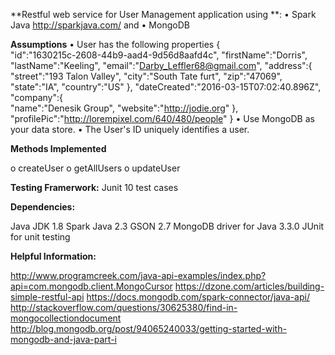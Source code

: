 

**Restful web service for User Management application using **:
•	Spark Java http://sparkjava.com/ and
•	MongoDB

**Assumptions**
•	User has the following properties
{  
   "id":"1630215c-2608-44b9-aad4-9d56d8aafd4c",
   "firstName":"Dorris",
   "lastName":"Keeling",
   "email":"Darby_Leffler68@gmail.com",
   "address":{  
      "street":"193 Talon Valley",
      "city":"South Tate furt",
      "zip":"47069",
      "state":"IA",
      "country":"US"
   },
   "dateCreated":"2016-03-15T07:02:40.896Z",
   "company":{  
      "name":"Denesik Group",
      "website":"http://jodie.org"
   },
   "profilePic":"http://lorempixel.com/640/480/people"
}
•	Use MongoDB as your data store.
•	The User's ID uniquely identifies a user.

**Methods Implemented**

o	createUser
o	getAllUsers
o	updateUser

**Testing Framerwork:** Junit
10 test cases

**Dependencies:**

Java JDK 1.8
Spark Java 2.3
GSON 2.7
MongoDB driver for Java 3.3.0
JUnit for unit testing

**Helpful Information:**

http://www.programcreek.com/java-api-examples/index.php?api=com.mongodb.client.MongoCursor
https://dzone.com/articles/building-simple-restful-api
https://docs.mongodb.com/spark-connector/java-api/
http://stackoverflow.com/questions/30625380/find-in-mongocollectiondocument
http://blog.mongodb.org/post/94065240033/getting-started-with-mongodb-and-java-part-i
